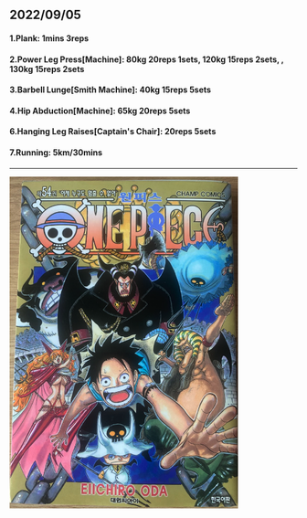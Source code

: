 ## 2022/09/05
#### 1.Plank: 1mins 3reps
#### 2.Power Leg Press\[Machine\]: 80kg 20reps 1sets, 120kg 15reps 2sets, , 130kg 15reps 2sets
#### 3.Barbell Lunge\[Smith Machine\]: 40kg 15reps 5sets
#### 4.Hip Abduction\[Machine\]: 65kg 20reps 5sets
#### 6.Hanging Leg Raises\[Captain's Chair\]: 20reps 5sets 
#### 7.Running: 5km/30mins

---
<img src='../_resources/__054.png' width='400px' />
